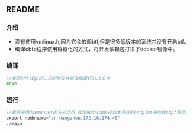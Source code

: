 ## README
### 介绍
* 没有使用vmlinux.h,因为它会依赖btf,但是很多低版本的系统并没有开启btf。
* 编译ebfp程序使用容器化的方式，将开发依赖包打进了docker镜像中。

### 编译
``` go
//会同时生成go的二进制制文件以及编译好的.o文件
make
```

### 运行
``` go
//最终采用daemonset的方式运行,使用nodename过滤本节点的endpint来创建ebpf程序。
export nodename="cn-hangzhou.172.16.174.45"
./main
```
